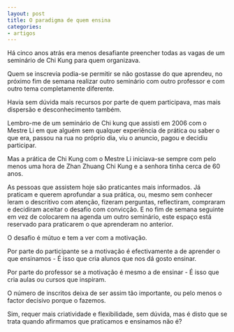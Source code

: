 ```yaml
---
layout: post
title: O paradigma de quem ensina
categories:
- artigos
---
```

Há cinco anos atrás era menos desafiante preencher todas as vagas de um seminário de Chi Kung para quem organizava. 

Quem se inscrevia podia-se permitir se não gostasse do que aprendeu, no próximo fim de semana realizar outro seminário com outro professor e com outro tema completamente diferente.

Havia sem dúvida mais recursos por parte de quem participava, mas mais dispersão e desconhecimento também. 

Lembro-me de um seminário de Chi kung que assisti em 2006 com o Mestre Li em que alguém sem qualquer experiência de prática ou saber o que era, passou na rua no próprio dia, viu o anuncio, pagou e decidiu participar.

Mas a prática de Chi Kung com o Mestre Li iniciava-se sempre com pelo menos uma hora de Zhan Zhuang Chi Kung e a senhora tinha cerca de 60 anos.  

As pessoas que assistem hoje são praticantes mais informados. Já praticam e querem aprofundar a sua prática, ou, mesmo sem conhecer leram o descritivo com atenção, fizeram perguntas, reflectiram, compraram e decidiram aceitar o desafio com convicção. E no fim de semana seguinte em vez de colocarem na agenda um outro seminário, este espaço está reservado para praticarem o que aprenderam no anterior. 

O desafio é mútuo e tem a ver com a motivação. 

Por parte do participante se a motivação é efectivamente a de aprender o que ensinamos - É isso que cria alunos que nos dá gosto ensinar.

Por parte do professor se a motivação é mesmo a de ensinar - É isso que cria aulas ou cursos que inspiram.

O número de inscritos deixa de ser assim tão importante, ou pelo menos o factor decisivo porque o fazemos.    

Sim, requer mais criatividade e flexibilidade, sem dúvida, mas é disto que se trata quando afirmamos que praticamos e ensinamos não é?
